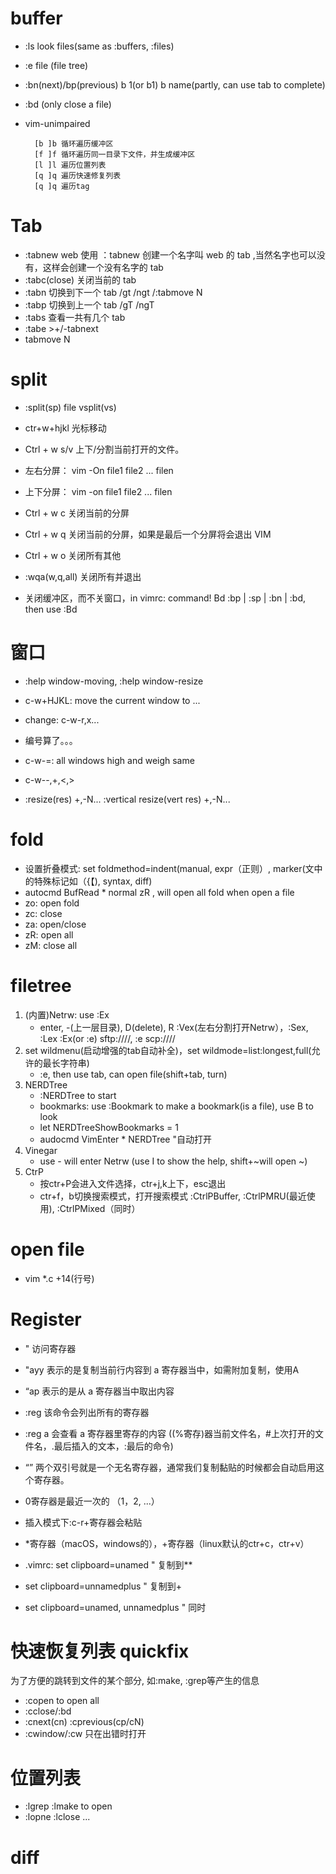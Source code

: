 # buffer

- :ls look files(same as :buffers, :files)
- :e file (file tree)
- :bn(next)/bp(previous)  b 1(or b1)   b name(partly, can use tab to complete)
- :bd (only close a file)

- vim-unimpaired

        [b ]b 循环遍历缓冲区
        [f ]f 循环遍历同一目录下文件，并生成缓冲区
        [l ]l 遍历位置列表
        [q ]q 遍历快速修复列表
        [q ]q 遍历tag

# Tab

- :tabnew  web 使用 ：tabnew 创建一个名字叫 web 的 tab ,当然名字也可以没有，这样会创建一个没有名字的 tab
- :tabc(close) 关闭当前的 tab
- :tabn 切换到下一个 tab /gt /ngt /:tabmove N
- :tabp 切换到上一个 tab /gT /ngT
- :tabs 查看一共有几个 tab
- :tabe  >+/-tabnext
- tabmove N

# split

- :split(sp) file   vsplit(vs)
- ctr+w+hjkl 光标移动
- Ctrl + w s/v 上下/分割当前打开的文件。
- 左右分屏： vim -On file1 file2 ... filen
- 上下分屏： vim -on file1 file2 ... filen

- Ctrl + w c 关闭当前的分屏
- Ctrl + w q 关闭当前的分屏，如果是最后一个分屏将会退出 VIM
- Ctrl + w o 关闭所有其他
- :wqa(w,q,all) 关闭所有并退出
- 关闭缓冲区，而不关窗口，in vimrc: command! Bd :bp | :sp | :bn | :bd, then use :Bd

# 窗口

- :help window-moving, :help window-resize
- c-w+HJKL: move the current window to ...
- change: c-w-r,x...
- 编号算了。。。

- c-w-=: all windows high and weigh same
- c-w--,+,<,>
- :resize(res) +,-N...   :vertical resize(vert res) +,-N...

# fold

- 设置折叠模式: set foldmethod=indent(manual, expr（正则）, marker(文中的特殊标记如（{【), syntax, diff)
- autocmd BufRead * normal zR , will open all fold when open a file
- zo: open fold
- zc: close
- za: open/close
- zR: open all
- zM: close all

# filetree

1. (内置)Netrw: use :Ex
    - enter, -(上一层目录), D(delete), R  :Vex(左右分割打开Netrw），:Sex, :Lex  :Ex(or :e) sftp://<domain>/<directory>/, :e scp://<domain>/<directory>/<file>
2. set wildmenu(启动增强的tab自动补全)，set wildmode=list:longest,full(允许的最长字符串)
    - :e, then use tab, can open file(shift+tab, turn)
3. NERDTree
    - :NERDTree to start
    - bookmarks: use :Bookmark to make a bookmark(is a file), use B to look
    - let NERDTreeShowBookmarks = 1
    - audocmd VimEnter * NERDTree "自动打开
4. Vinegar
    - use - will enter Netrw (use I to show the help, shift+~will open ~)
5. CtrP
    - 按ctr+P会进入文件选择，ctr+j,k上下，esc退出
    - ctr+f，b切换搜索模式，打开搜索模式 :CtrlPBuffer, :CtrlPMRU(最近使用), :CtrlPMixed（同时）

# open file

- vim \*.c +14(行号)

# Register

- " 访问寄存器
- "ayy 表示的是复制当前行内容到 a 寄存器当中，如需附加复制，使用A
- “ap 表示的是从 a 寄存器当中取出内容
- :reg 该命令会列出所有的寄存器
- :reg a 会查看 a 寄存器里寄存的内容 ((%寄存)器当前文件名，#上次打开的文件名，.最后插入的文本，:最后的命令)
- “” 两个双引号就是一个无名寄存器，通常我们复制黏贴的时候都会自动启用这个寄存器。
- 0寄存器是最近一次的 （1，2, ...）
- 插入模式下:c-r+寄存器会粘贴

- \*寄存器（macOS，windows的），+寄存器（linux默认的ctr+c，ctr+v）
- .vimrc: set clipboard=unamed  " 复制到**
- set clipboard=unnamedplus  " 复制到+
- set clipboard=unamed, unnamedplus  " 同时


# 快速恢复列表 quickfix

为了方便的跳转到文件的某个部分, 如:make, :grep等产生的信息

- :copen to open all
- :cclose/:bd
- :cnext(cn) :cprevious(cp/cN)
- :cwindow/:cw 只在出错时打开

# 位置列表

- :lgrep :lmake to open
- :lopne :lclose ...

# diff
